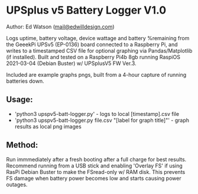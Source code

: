 # UPSplus v5 Battery Logger V1.0
Author: Ed Watson (mail@edwilldesign.com)

Logs uptime, battery voltage, device wattage and battery %remaining from the
GeeekPi UPSv5 (EP-0136) board connected to a Raspberry Pi, and writes to a
timestamped CSV file for optional graphing via Pandas/Matplotlib (if installed). Built 
and tested on a Raspberry Pi4b 8gb running RaspiOS 2021-03-04 (Debian Buster) w/ UPSplusV5 FW Ver.3.

Included are example graphs pngs, built from a 4-hour capture of running batteries down.

## Usage: 
* 'python3 upspv5-batt-logger.py' - logs to local [timestamp].csv file
* 'python3 upspv5-batt-logger.py file.csv "[label for graph title]"' - graph results as local png images

## Method:
Run immmediately after a fresh booting after a full charge for best results. 
Recommend running from a USB stick and enabling 'Overlay FS' if using RasPi 
Debian Buster to make the FSread-only w/ RAM disk. This prevents FS damage 
when battery power becomes low and starts causing power outages. 
